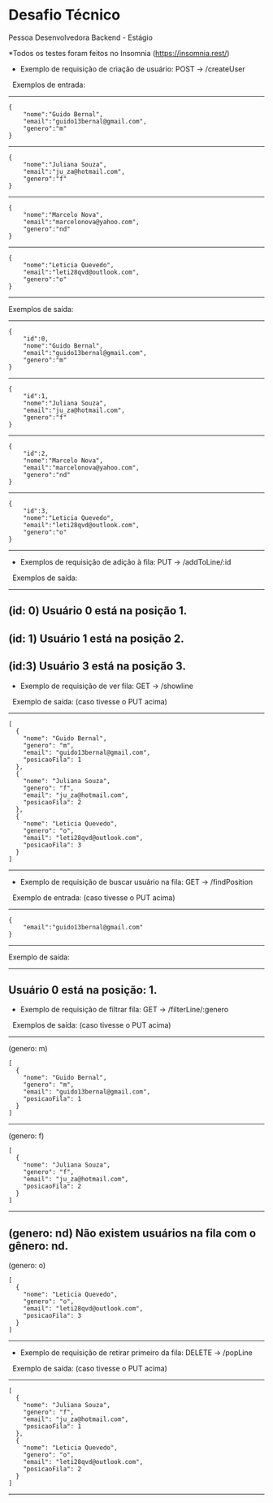 # Desafio Técnico
Pessoa Desenvolvedora Backend - Estágio

*Todos os testes foram feitos no Insomnia (https://insomnia.rest/)

- Exemplo de requisição de criação de usuário: POST -> /createUser

&nbsp;
Exemplos de entrada:

--------------------------------------------
```javascript=
{
	"nome":"Guido Bernal",
	"email":"guido13bernal@gmail.com",
	"genero":"m"
}
```
---------------------
```javascript=
{
	"nome":"Juliana Souza",
	"email":"ju_za@hotmail.com",
	"genero":"f"
}
```
---------------------
```javascript=
{
	"nome":"Marcelo Nova",
	"email":"marcelonova@yahoo.com",
	"genero":"nd"
}
```
---------------------
```javascript=
{
	"nome":"Leticia Quevedo",
	"email":"leti28qvd@outlook.com",
	"genero":"o"
}
```
--------------------------------------------
Exemplos de saída:

--------------------------------------------
```javascript=
{
	"id":0,
	"nome":"Guido Bernal",
	"email":"guido13bernal@gmail.com",
	"genero":"m"
}
```
---------------------
```javascript=
{
	"id":1,
	"nome":"Juliana Souza",
	"email":"ju_za@hotmail.com",
	"genero":"f"
}
```
---------------------
```javascript=
{
	"id":2,
	"nome":"Marcelo Nova",
	"email":"marcelonova@yahoo.com",
	"genero":"nd"
}
```
---------------------
```javascript=
{
	"id":3,
	"nome":"Leticia Quevedo",
	"email":"leti28qvd@outlook.com",
	"genero":"o"
}
```
--------------------------------------------

- Exemplos de requisição de adição à fila: PUT -> /addToLine/:id 

&nbsp;
Exemplos de saída: 

--------------------------------------------
(id: 0)
Usuário 0 está na posição 1.
---------------------
(id: 1)
Usuário 1 está na posição 2.
---------------------
(id:3)
Usuário 3 está na posição 3.
--------------------------------------------

- Exemplo de requisição de ver fila: GET -> /showline

&nbsp;
Exemplo de saída: (caso tivesse o PUT acima)

--------------------------------------------
```javascript=
[
  {
    "nome": "Guido Bernal",
    "genero": "m",
    "email": "guido13bernal@gmail.com",
    "posicaoFila": 1
  },
  {
    "nome": "Juliana Souza",
    "genero": "f",
    "email": "ju_za@hotmail.com",
    "posicaoFila": 2
  },
  {
    "nome": "Leticia Quevedo",
    "genero": "o",
    "email": "leti28qvd@outlook.com",
    "posicaoFila": 3
  }
]
```
--------------------------------------------

- Exemplo de requisição de buscar usuário na fila: GET -> /findPosition

&nbsp;
Exemplo de entrada: (caso tivesse o PUT acima)

--------------------------------------------
```javascript=
{
	"email":"guido13bernal@gmail.com"
}
```
--------------------------------------------

Exemplo de saída:

--------------------------------------------
Usuário 0 está na posição: 1.
--------------------------------------------

- Exemplo de requisição de filtrar fila: GET -> /filterLine/:genero

&nbsp;
Exemplos de saída: (caso tivesse o PUT acima)

---------------------
(genero: m)
```javascript=
[
  {
    "nome": "Guido Bernal",
    "genero": "m",
    "email": "guido13bernal@gmail.com",
    "posicaoFila": 1
  }
]
```
---------------------
(genero: f)
```javascript=
[
  {
    "nome": "Juliana Souza",
    "genero": "f",
    "email": "ju_za@hotmail.com",
    "posicaoFila": 2
  }
]
```
---------------------
(genero: nd)
Não existem usuários na fila com o gênero: nd.
---------------------
(genero: o)
```javascript=
[
  {
    "nome": "Leticia Quevedo",
    "genero": "o",
    "email": "leti28qvd@outlook.com",
    "posicaoFila": 3
  }
]
```
--------------------------------------------

- Exemplo de requisição de retirar primeiro da fila: DELETE -> /popLine

&nbsp;
Exemplo de saída: (caso tivesse o PUT acima)

--------------------------------------------
```javascript=
[
  {
    "nome": "Juliana Souza",
    "genero": "f",
    "email": "ju_za@hotmail.com",
    "posicaoFila": 1
  },
  {
    "nome": "Leticia Quevedo",
    "genero": "o",
    "email": "leti28qvd@outlook.com",
    "posicaoFila": 2
  }
]
```
--------------------------------------------
